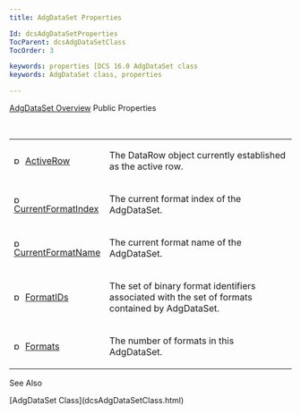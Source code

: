 ```yaml
---
title: AdgDataSet Properties

Id: dcsAdgDataSetProperties
TocParent: dcsAdgDataSetClass
TocOrder: 3

keywords: properties [DCS 16.0 AdgDataSet class
keywords: AdgDataSet class, properties

---
```


[AdgDataSet Overview](dcsAdgDataSetClass.html) 
Public Properties

<br />

<table class="dtTABLE" id="table2" x-use-null-cells="x-use-null-cells" style="border-spacing: 0px" cellspacing="0">
          <colgroup span="1">
            <col span="1" style="WIDTH: 20%" />
            <col span="1" style="WIDTH: 70%" />
          </colgroup>
          <tr>
            <td colspan="1" rowspan="1">

<img alt="public property" src="../Images/property.bmp" width="16" height="16" border="0" /> [ ActiveRow](dcsAdgDataSetClassActiveRowProperty.html) 
</td>
            <td colspan="1" rowspan="1">

The DataRow object currently established as the active row.
</td>
          </tr>
          <tr>
            <td colspan="1" rowspan="1">

<img alt="public property" src="../Images/property.bmp" width="16" height="16" border="0" /> [ CurrentFormatIndex](dcsAdgDataSetClassCurrentFormatIndexProperty.html) 
</td>
            <td colspan="1" rowspan="1">

The current format index of the AdgDataSet.
</td>
          </tr>
          <tr>
            <td colspan="1" rowspan="1">

<img alt="public property" src="../Images/property.bmp" width="16" height="16" border="0" /> [ CurrentFormatName](dcsAdgDataSetClassCurrentFormatNameProperty.html) 
</td>
            <td colspan="1" rowspan="1">

The current format name of the AdgDataSet.
</td>
          </tr>
          <tr>
            <td colspan="1" rowspan="1" style="height: 47px">

<img alt="public property" src="../Images/property.bmp" width="16" height="16" border="0" /> [ FormatIDs](dcsAdgDataSetClassFormatIDsProperty.html) 
</td>
            <td colspan="1" rowspan="1" style="height: 47px">

The set of binary format identifiers associated with the set of formats contained by AdgDataSet.
</td>
          </tr>
          <tr>
            <td colspan="1" rowspan="1">

<img alt="public property" src="../Images/property.bmp" width="16" height="16" border="0" /> [ Formats](dcsAdgDataSetClassFormatsProperty.html) 
</td>
            <td colspan="1" rowspan="1">

The number of formats in this AdgDataSet.
</td>
          </tr>
</table>

See Also

<dl />
      [AdgDataSet Class](dcsAdgDataSetClass.html)


